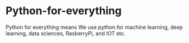 # Python-for-everything
Python for everything means We use python for machine learning, deep learning, data sciences, RasberryPi, and IOT etc.
